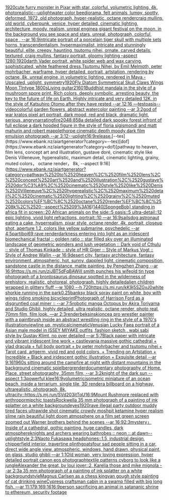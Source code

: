 [1920](https://www.ebank.nz/aiartgenerator?category=1920)[cute furry monster in Pixar with star, colorful, volumetric lighting, 4k, photorealistic](https://www.ebank.nz/aiartgenerator?category=cute%2520furry%2520monster%2520in%2520Pixar%2520with%2520star%2C%2520colorful%2C%2520volumetric%2520lighting%2C%25204k%2C%2520photorealistic)[--uplight](https://www.ebank.nz/aiartgenerator?category=--uplight)[water color bee](https://www.ebank.nz/aiartgenerator?category=water%2520color%2520bee)[diorama, felt animals, lumpy, spotty, deformed, 1972, old photograph, hyper-realistic, octane render](https://www.ebank.nz/aiartgenerator?category=diorama%2C%2520felt%2520animals%2C%2520lumpy%2C%2520spotty%2C%2520deformed%2C%25201972%2C%2520old%2520photograph%2C%2520hyper-realistic%2C%2520octane%2520render)[craig mullins, old world, cyberpunk, venice, hyper detailed, cinematic lighting, architecture, moody, realism, unreal engine](https://www.ebank.nz/aiartgenerator?category=craig%2520mullins%2C%2520old%2520world%2C%2520cyberpunk%2C%2520venice%2C%2520hyper%2520detailed%2C%2520cinematic%2520lighting%2C%2520architecture%2C%2520moody%2C%2520realism%2C%2520unreal%2520engine)[a gigant festival on the moon, in the background you see space and stars, unreal, photograph, colorful, space , --ar 16:9](https://www.ebank.nz/aiartgenerator?category=a%2520gigant%2520festival%2520on%2520the%2520moon%2C%2520in%2520the%2520background%2520you%2520see%2520space%2520and%2520stars%2C%2520unreal%2C%2520photograph%2C%2520colorful%2C%2520space%2520%2C%2520--ar%252016%3A9)[intricate portrait of a porcelain tiger skull with multiple sets horns, transcendentalism, hypermaximalist, intricate and stunningly beautiful, elite, creepy, haunting, tsutomu nihei, ornate, carved details, textured, craig mullins, fantasy portrait, gloomy lighting –aspect 1280:1920](https://www.ebank.nz/aiartgenerator?category=intricate%2520portrait%2520of%2520a%2520porcelain%2520tiger%2520skull%2520with%2520multiple%2520sets%2520horns%2C%2520transcendentalism%2C%2520hypermaximalist%2C%2520intricate%2520and%2520stunningly%2520beautiful%2C%2520elite%2C%2520creepy%2C%2520haunting%2C%2520tsutomu%2520nihei%2C%2520ornate%2C%2520carved%2520details%2C%2520textured%2C%2520craig%2520mullins%2C%2520fantasy%2520portrait%2C%2520gloomy%2520lighting%2520%E2%80%93aspect%25201280%3A1920)[darth Vader portrait, white spider web and wax carving, sophisticated, white feathered dress,Tsutomu Nihei, by Emil Melmoth, peter mohrbacher, warframe, hyper detailed, portrait, artstation, rendering by octane, 8k, unreal engine, in volumetric lighting, rendered in Maya - Upscaled, uplight, symmetry](https://www.ebank.nz/aiartgenerator?category=darth%2520Vader%2520portrait%2C%2520white%2520spider%2520web%2520and%2520wax%2520carving%2C%2520sophisticated%2C%2520white%2520feathered%2520dress%2CTsutomu%2520Nihei%2C%2520by%2520Emil%2520Melmoth%2C%2520peter%2520mohrbacher%2C%2520warframe%2C%2520hyper%2520detailed%2C%2520portrait%2C%2520artstation%2C%2520rendering%2520by%2520octane%2C%25208k%2C%2520unreal%2520engine%2C%2520in%2520volumetric%2520lighting%2C%2520rendered%2520in%2520Maya%2520-%2520Upscaled%2C%2520uplight%2C%2520symmetry)[1920](https://www.ebank.nz/aiartgenerator?category=1920)[Fly Diatom Symmetrical Skull Claws Wings Moon TIntype 1800s](https://www.ebank.nz/aiartgenerator?category=Fly%2520Diatom%2520Symmetrical%2520Skull%2520Claws%2520Wings%2520Moon%2520TIntype%25201800s)[Living guitar](https://www.ebank.nz/aiartgenerator?category=Living%2520guitar)[2160](https://www.ebank.nz/aiartgenerator?category=2160)[1](https://www.ebank.nz/aiartgenerator?category=1)[Buddhist mandala in the style of a mushroom spore print. Rich colors, deeply symbolic, arresting beauty, the key to the future of life on Earth. Highly intricate and very detailed 12K, in the style of Katsuhiro Otomo after they have rested --ar 12:16 —test](https://www.ebank.nz/aiartgenerator?category=Buddhist%2520mandala%2520in%2520the%2520style%2520of%2520a%2520mushroom%2520spore%2520print.%2520Rich%2520colors%2C%2520deeply%2520symbolic%2C%2520arresting%2520beauty%2C%2520the%2520key%2520to%2520the%2520future%2520of%2520life%2520on%2520Earth.%2520Highly%2520intricate%2520and%2520very%2520detailed%252012K%2C%2520in%2520the%2520style%2520of%2520Katsuhiro%2520Otomo%2520after%2520they%2520have%2520rested%2520--ar%252012%3A16%2520%E2%80%94test)[oasis](https://www.ebank.nz/aiartgenerator?category=oasis)[--video](https://www.ebank.nz/aiartgenerator?category=--video)[colorful garden flowers, abstract watercolor painting --ar 3:2](https://www.ebank.nz/aiartgenerator?category=colorful%2520garden%2520flowers%2C%2520abstract%2520watercolor%2520painting%2520--ar%25203%3A2)[god of war kratos pixel art portrait, dark mood, red and black, dramatic light, serious, angry](https://www.ebank.nz/aiartgenerator?category=god%2520of%2520war%2520kratos%2520pixel%2520art%2520portrait%2C%2520dark%2520mood%2C%2520red%2520and%2520black%2C%2520dramatic%2520light%2C%2520serious%2C%2520angry)[narrating](https://www.ebank.nz/aiartgenerator?category=narrating)[fire](https://www.ebank.nz/aiartgenerator?category=fire)[2048:858](https://www.ebank.nz/aiartgenerator?category=2048%3A858)[a detailed dark spooky forest infront of full eclipse a dark hooded figure in the style of floria sigismondi and matt mahurin and robert mapplethorpe cinematic depth moody dark film emulsion photograph --ar 3:1](https://www.ebank.nz/aiartgenerator?category=a%2520detailed%2520dark%2520spooky%2520forest%2520infront%2520of%2520full%2520eclipse%2520a%2520dark%2520hooded%2520figure%2520in%2520the%2520style%2520of%2520floria%2520sigismondi%2520and%2520matt%2520mahurin%2520and%2520robert%2520mapplethorpe%2520cinematic%2520depth%2520moody%2520dark%2520film%2520emulsion%2520photograph%2520--ar%25203%3A1)[2](https://www.ebank.nz/aiartgenerator?category=2)[--uplight](https://www.ebank.nz/aiartgenerator?category=--uplight)[16:9](https://www.ebank.nz/aiartgenerator?category=16%3A9)[release.](https://www.ebank.nz/aiartgenerator?category=release.)[--tes](https://www.ebank.nz/aiartgenerator?category=--tes)[dof](https://www.ebank.nz/aiartgenerator?category=dof)[pathway to heaven, film lens, concept art and illustration, gustave doré, cinematic style like Denis Villeneuve, hyperealistic, maximum detail, cinematic lighting, grainy, muted colors， octane render， 8k, --aspect 9:16](https://www.ebank.nz/aiartgenerator?category=pathway%2520to%2520heaven%2C%2520film%2520lens%2C%2520concept%2520art%2520and%2520illustration%2C%2520gustave%2520dor%C3%A9%2C%2520cinematic%2520style%2520like%2520Denis%2520Villeneuve%2C%2520hyperealistic%2C%2520maximum%2520detail%2C%2520cinematic%2520lighting%2C%2520grainy%2C%2520muted%2520colors%EF%BC%8C%2520octane%2520render%EF%BC%8C%25208k%2C%2520--aspect%25209%3A16)[1440](https://www.ebank.nz/aiartgenerator?category=1440)[[SpongeBob] standing in africa fit in screen::20 African animals on the side::5 oasis::5 ultra-detail::12 epic lighting, vivid light refractions, portrait::10 —ar 16:9](https://www.ebank.nz/aiartgenerator?category=%5BSpongeBob%5D%2520standing%2520in%2520africa%2520fit%2520in%2520screen%3A%3A20%2520African%2520animals%2520on%2520the%2520side%3A%3A5%2520oasis%3A%3A5%2520ultra-detail%3A%3A12%2520epic%2520lighting%2C%2520vivid%2520light%2520refractions%2C%2520portrait%3A%3A10%2520%E2%80%94ar%252016%3A9)[sails](https://www.ebank.nz/aiartgenerator?category=sails)[dog astronaut eating a cake, hyperrealism, pixar style, octane render, 4k, portrait, closeup shot, aperture 1.2, colors like yellow submarine, psychedelic  --ar 4:5](https://www.ebank.nz/aiartgenerator?category=dog%2520astronaut%2520eating%2520a%2520cake%2C%2520hyperrealism%2C%2520pixar%2520style%2C%2520octane%2520render%2C%25204k%2C%2520portrait%2C%2520closeup%2520shot%2C%2520aperture%25201.2%2C%2520colors%2520like%2520yellow%2520submarine%2C%2520psychedelic%2520%2520--ar%25204%3A5)[partiboi69 rave render](https://www.ebank.nz/aiartgenerator?category=partiboi69%2520rave%2520render)[darkness entering into light as an iridescent biomechanical fractal  :: golden ratio :: star filled sky over an illuminated landscape of geometric wonders and lush vegetation :: Dark void of Cthulu :: style of Thomas Kinkade :: style of HR Giger :: Style of Markus Vogt :: Style of Andree Wallin --ar 16:9](https://www.ebank.nz/aiartgenerator?category=darkness%2520entering%2520into%2520light%2520as%2520an%2520iridescent%2520biomechanical%2520fractal%2520%2520%3A%3A%2520golden%2520ratio%2520%3A%3A%2520star%2520filled%2520sky%2520over%2520an%2520illuminated%2520landscape%2520of%2520geometric%2520wonders%2520and%2520lush%2520vegetation%2520%3A%3A%2520Dark%2520void%2520of%2520Cthulu%2520%3A%3A%2520style%2520of%2520Thomas%2520Kinkade%2520%3A%3A%2520style%2520of%2520HR%2520Giger%2520%3A%3A%2520Style%2520of%2520Markus%2520Vogt%2520%3A%3A%2520Style%2520of%2520Andree%2520Wallin%2520--ar%252016%3A9)[desert city, fantasy architecture, fantasy environment, atmospheric, hot, sunny, dappled light. cinematic composition, sandstone castle in the distance, matte painting, by Pengzhen Zhang --ar 16:9](https://www.ebank.nz/aiartgenerator?category=desert%2520city%2C%2520fantasy%2520architecture%2C%2520fantasy%2520environment%2C%2520atmospheric%2C%2520hot%2C%2520sunny%2C%2520dappled%2520light.%2520cinematic%2520composition%2C%2520sandstone%2520castle%2520in%2520the%2520distance%2C%2520matte%2520painting%2C%2520by%2520Pengzhen%2520Zhang%2520--ar%252016%3A9)[<https://s.mj.run/ziJBT5dFqBA>](https://www.ebank.nz/aiartgenerator?category=%3Chttps%3A//s.mj.run/ziJBT5dFqBA%3E)[Will smith punches his wife](https://www.ebank.nz/aiartgenerator?category=Will%2520smith%2520punches%2520his%2520wife)[old tin type photograph of a brontosaurus dinosaur spotted in the wilderness of prehistory, realistic, photoreal, photograph, highly detailed](https://www.ebank.nz/aiartgenerator?category=old%2520tin%2520type%2520photograph%2520of%2520a%2520brontosaurus%2520dinosaur%2520spotted%2520in%2520the%2520wilderness%2520of%2520prehistory%2C%2520realistic%2C%2520photoreal%2C%2520photograph%2C%2520highly%2520detailed)[alien children wrapped in glittery fluff --w 1080 --h 720](https://www.ebank.nz/aiartgenerator?category=alien%2520children%2520wrapped%2520in%2520glittery%2520fluff%2520--w%25201080%2520--h%2520720)[<https://s.mj.run/kK9j5SZGvJ0>](https://www.ebank.nz/aiartgenerator?category=%3Chttps%3A//s.mj.run/kK9j5SZGvJ0%3E)[white shorkie running in the park](https://www.ebank.nz/aiartgenerator?category=white%2520shorkie%2520running%2520in%2520the%2520park)[0.25](https://www.ebank.nz/aiartgenerator?category=0.25)[banksy black spray paint on white, boy with wings riding smoking bicycle](https://www.ebank.nz/aiartgenerator?category=banksy%2520black%2520spray%2520paint%2520on%2520white%2C%2520boy%2520with%2520wings%2520riding%2520smoking%2520bicycle)[print](https://www.ebank.nz/aiartgenerator?category=print)[Photograph of Harrison Ford as a disgruntled coal miner :: --ar 7:5](https://www.ebank.nz/aiartgenerator?category=Photograph%2520of%2520Harrison%2520Ford%2520as%2520a%2520disgruntled%2520coal%2520miner%2520%3A%3A%2520--ar%25207%3A5)[robotic manga Octopus by Akira Toriyama and Studio Ghibli, highly detailed, ultra realistic, octane render, photo real, 70mm film, film look. —ar 2:3](https://www.ebank.nz/aiartgenerator?category=robotic%2520manga%2520Octopus%2520by%2520Akira%2520Toriyama%2520and%2520Studio%2520Ghibli%2C%2520highly%2520detailed%2C%2520ultra%2520realistic%2C%2520octane%2520render%2C%2520photo%2520real%2C%252070mm%2520film%2C%2520film%2520look.%2520%E2%80%94ar%25202%3A3)[render](https://www.ebank.nz/aiartgenerator?category=render)[beksinski](https://www.ebank.nz/aiartgenerator?category=beksinski)[once](https://www.ebank.nz/aiartgenerator?category=once)[](https://www.ebank.nz/aiartgenerator?category=)[a pro wrestler painter with a paintbrush inside an abstract wrestling ring in the style of a 1970's illustration](https://www.ebank.nz/aiartgenerator?category=a%2520pro%2520wrestler%2520painter%2520with%2520a%2520paintbrush%2520inside%2520an%2520abstract%2520wrestling%2520ring%2520in%2520the%2520style%2520of%2520a%25201970%27s%2520illustration)[view](https://www.ebank.nz/aiartgenerator?category=view)[line up, mystical](https://www.ebank.nz/aiartgenerator?category=line%2520up%2C%2520mystical)[cinematic](https://www.ebank.nz/aiartgenerator?category=cinematic)[Venusian Lucky Fae](https://www.ebank.nz/aiartgenerator?category=Venusian%2520Lucky%2520Fae)[a portrait of a Asian  male model in ISSEY MIYAKE  outfits  ,fashion sketch  , wabi sabi style,by Gustav Klimt, no over detailed —ar 5:7](https://www.ebank.nz/aiartgenerator?category=a%2520portrait%2520of%2520a%2520Asian%2520%2520male%2520model%2520in%2520ISSEY%2520MIYAKE%2520%2520outfits%2520%2520%2Cfashion%2520sketch%2520%2520%2C%2520wabi%2520sabi%2520style%2Cby%2520Gustav%2520Klimt%2C%2520no%2520over%2520detailed%2520%E2%80%94ar%25205%3A7)[Black paper with intricate and vibrant iridescent line work + castlevania massive gothic cathedral + vlad dracula + full body portrait + by peter mohrbacher and tsutomu nihei + Tarot card, artgerm, vivid red and gold colors, + Trending on Artstation + Incredible + Black and iridescent gothic illustration + Exquisite detail --ar 9:16](https://www.ebank.nz/aiartgenerator?category=Black%2520paper%2520with%2520intricate%2520and%2520vibrant%2520iridescent%2520line%2520work%2520%2B%2520castlevania%2520massive%2520gothic%2520cathedral%2520%2B%2520vlad%2520dracula%2520%2B%2520full%2520body%2520portrait%2520%2B%2520by%2520peter%2520mohrbacher%2520and%2520tsutomu%2520nihei%2520%2B%2520Tarot%2520card%2C%2520artgerm%2C%2520vivid%2520red%2520and%2520gold%2520colors%2C%2520%2B%2520Trending%2520on%2520Artstation%2520%2B%2520Incredible%2520%2B%2520Black%2520and%2520iridescent%2520gothic%2520illustration%2520%2B%2520Exquisite%2520detail%2520--ar%25209%3A16)[1960s sitting around the campfire at night with distant mountains in the background cinematic spielberg](https://www.ebank.nz/aiartgenerator?category=1960s%2520sitting%2520around%2520the%2520campfire%2520at%2520night%2520with%2520distant%2520mountains%2520in%2520the%2520background%2520cinematic%2520spielberg)[render](https://www.ebank.nz/aiartgenerator?category=render)[documentary photography of Home. Place. street photography, 35mm film, --ar 3:2](https://www.ebank.nz/aiartgenerator?category=documentary%2520photography%2520of%2520Home.%2520Place.%2520street%2520photography%2C%252035mm%2520film%2C%2520--ar%25203%3A2)[knight of the dark sun --aspect 1:3](https://www.ebank.nz/aiartgenerator?category=knight%2520of%2520the%2520dark%2520sun%2520--aspect%25201%3A3)[powerful,](https://www.ebank.nz/aiartgenerator?category=powerful%2C)[klee](https://www.ebank.nz/aiartgenerator?category=klee)[16:9](https://www.ebank.nz/aiartgenerator?category=16%3A9)[volumetric](https://www.ebank.nz/aiartgenerator?category=volumetric)[isometric miniature of an ocean beach, inside a terrarium, single tile, 3D render](https://www.ebank.nz/aiartgenerator?category=isometric%2520miniature%2520of%2520an%2520ocean%2520beach%2C%2520inside%2520a%2520terrarium%2C%2520single%2520tile%2C%25203D%2520render)[a billboard on a highway, ultrarealistic, photograph, 8k, ultra](https://www.ebank.nz/aiartgenerator?category=a%2520billboard%2520on%2520a%2520highway%2C%2520ultrarealistic%2C%2520photograph%2C%25208k%2C%2520ultra)[city::](https://www.ebank.nz/aiartgenerator?category=city%3A%3A)[<https://s.mj.run/SVd203itTqU>](https://www.ebank.nz/aiartgenerator?category=%3Chttps%3A//s.mj.run/SVd203itTqU%3E)[16:9](https://www.ebank.nz/aiartgenerator?category=16%3A9)[Mount Rushmore replaced with anthropormipchic toasts](https://www.ebank.nz/aiartgenerator?category=Mount%2520Rushmore%2520replaced%2520with%2520anthropormipchic%2520toasts)[Rockwell](https://www.ebank.nz/aiartgenerator?category=Rockwell)[a 35 mm photograph of a painting of ink splatter on a white background](https://www.ebank.nz/aiartgenerator?category=a%252035%2520mm%2520photograph%2520of%2520a%2520painting%2520of%2520ink%2520splatter%2520on%2520a%2520white%2520background)[eyes](https://www.ebank.nz/aiartgenerator?category=eyes)[1920](https://www.ebank.nz/aiartgenerator?category=1920)[rave illegal party outdoor muddy tired faces ultrawide shot cinematic crowdy moshpit ketamine hyper realism slime rain beautiful light doom atmosphere on a film set green screen zoomed out Warner brothers behind the scenes --ar 16:9](https://www.ebank.nz/aiartgenerator?category=rave%2520illegal%2520party%2520outdoor%2520muddy%2520tired%2520faces%2520ultrawide%2520shot%2520cinematic%2520crowdy%2520moshpit%2520ketamine%2520hyper%2520realism%2520slime%2520rain%2520beautiful%2520light%2520doom%2520atmosphere%2520on%2520a%2520film%2520set%2520green%2520screen%2520zoomed%2520out%2520Warner%2520brothers%2520behind%2520the%2520scenes%2520--ar%252016%3A9)[2:3](https://www.ebank.nz/aiartgenerator?category=2%3A3)[mystery」](https://www.ebank.nz/aiartgenerator?category=mystery%E3%80%8D)[Inside of a cathedral, gothic painting, huge candles, dark atmosphere](https://www.ebank.nz/aiartgenerator?category=Inside%2520of%2520a%2520cathedral%2C%2520gothic%2520painting%2C%2520huge%2520candles%2C%2520dark%2520atmosphere)[knights and archers wearing bathrobes :: neon :: at dawn](https://www.ebank.nz/aiartgenerator?category=knights%2520and%2520archers%2520wearing%2520bathrobes%2520%3A%3A%2520neon%2520%3A%3A%2520at%2520dawn)[--uplight](https://www.ebank.nz/aiartgenerator?category=--uplight)[style,](https://www.ebank.nz/aiartgenerator?category=style%2C)[2:3](https://www.ebank.nz/aiartgenerator?category=2%3A3)[Naoto Fukasawa headphones::1.5, industrial design, chipperfield interior, travertine plinth](https://www.ebank.nz/aiartgenerator?category=Naoto%2520Fukasawa%2520headphones%3A%3A1.5%2C%2520industrial%2520design%2C%2520chipperfield%2520interior%2C%2520travertine%2520plinth)[goats](https://www.ebank.nz/aiartgenerator?category=goats)[four sad people sitting in a car, direct wide angle view, atmospheric, windows, hand drawn, physical paint, on glass, studio ghibli —ar 1:1](https://www.ebank.nz/aiartgenerator?category=four%2520sad%2520people%2520sitting%2520in%2520a%2520car%2C%2520direct%2520wide%2520angle%2520view%2C%2520atmospheric%2C%2520windows%2C%2520hand%2520drawn%2C%2520physical%2520paint%2C%2520on%2520glass%2C%2520studio%2520ghibli%2520%E2%80%94ar%25201%3A1)[Old woman, very loving expression, hyper detailed portrait canon eos photograph](https://www.ebank.nz/aiartgenerator?category=Old%2520woman%2C%2520very%2520loving%2520expression%2C%2520hyper%2520detailed%2520portrait%2520canon%2520eos%2520photograph)[textile patterns cyborg to look like a jungle](https://www.ebank.nz/aiartgenerator?category=textile%2520patterns%2520cyborg%2520to%2520look%2520like%2520a%2520jungle)[Alexander the great, by loui jover::2, Karelia those and mike mignola --ar 2:3](https://www.ebank.nz/aiartgenerator?category=Alexander%2520the%2520great%2C%2520by%2520loui%2520jover%3A%3A2%2C%2520Karelia%2520those%2520and%2520mike%2520mignola%2520--ar%25202%3A3)[a 35 mm photograph of a painting of ink splatter on a white background](https://www.ebank.nz/aiartgenerator?category=a%252035%2520mm%2520photograph%2520of%2520a%2520painting%2520of%2520ink%2520splatter%2520on%2520a%2520white%2520background)[style](https://www.ebank.nz/aiartgenerator?category=style)[Magnus Carlsen as a chess king](https://www.ebank.nz/aiartgenerator?category=Magnus%2520Carlsen%2520as%2520a%2520chess%2520king)[van gough style painting of cat drinking wine](https://www.ebank.nz/aiartgenerator?category=van%2520gough%2520style%2520painting%2520of%2520cat%2520drinking%2520wine)[Cypress craftsman cabin in a swamp filled with big long fish. —ar 11:17](https://www.ebank.nz/aiartgenerator?category=Cypress%2520craftsman%2520cabin%2520in%2520a%2520swamp%2520filled%2520with%2520big%2520long%2520fish.%2520%E2%80%94ar%252011%3A17)[9:16](https://www.ebank.nz/aiartgenerator?category=9%3A16)[9:16](https://www.ebank.nz/aiartgenerator?category=9%3A16)[16:9](https://www.ebank.nz/aiartgenerator?category=16%3A9)[person sacrificing an animal in satananic shrine to ethereum, security footage](https://www.ebank.nz/aiartgenerator?category=person%2520sacrificing%2520an%2520animal%2520in%2520satananic%2520shrine%2520to%2520ethereum%2C%2520security%2520footage)